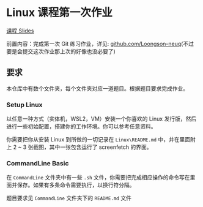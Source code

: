 # Linux 课程第一次作业

[课程 Slides](https://loongson-neuq.pages.dev/p/os-week1-git-and-linux-basics/)

前置内容：完成第一次 Git 练习作业，详见: [github.com/Loongson-neuq](https://github.com/Loongson-neuq)(不过要是会提交这次作业那上次的好像也没必要了)

## 要求

本仓库中有数个文件夹，每个文件夹对应一道题目。根据题目要求完成作业。

### Setup Linux

以任意一种方式（实体机，WSL2，VM）安装一个你喜欢的 Linux 发行版，然后进行一些初始配置，搭建你的工作环境。你可以参考任意资料。

你需要把你从安装 Linux 到所做的一切记录在 `Linux\README.md` 中，并在里面附上 2 ~ 3 张截图，其中一张包含运行了 screenfetch 的界面。

### CommandLine Basic

在 `CommandLine` 文件夹中有一些 `.sh` 文件，你需要把完成相应操作的命令写在里面并保存。如果有多条命令需要执行，以换行符分隔。

题目要求见 `CommandLine` 文件夹下的 `README.md` 文件
